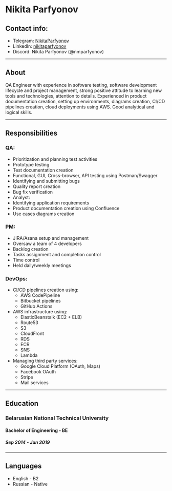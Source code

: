 # Nikita Parfyonov
## Contact info:
* Telegram: [NikitaParfyonov](https://t.me/NikitaParfyonov)
* LinkedIn: [nikitaparfyonov](https://www.linkedin.com/in/nikitaparfyonov/)
* Discord: Nikita Parfyonov (@nmparfyonov)
***
## About
QA Engineer with experience in software testing, software development lifecycle and project management, strong positive attitude to learning new tools and technologies, attention to details. Experienced in product documentation creation, setting up environments, diagrams creation, CI/CD pipelines creation, cloud deployments using AWS. Good analytical and logical skills.
***
## Responsibilities
### QA:
* Prioritization and planning test activities
* Prototype testing
* Test documentation creation
* Functional, GUI, Cross-browser, API testing using Postman/Swagger
* Identifying and submitting bugs
* Quality report creation
* Bug fix verification
* Analyst:
* Identifying application requirements
* Product documentation creation using Confluence
* Use cases diagrams creation
### PM:
* JIRA/Asana setup and management
* Oversaw a team of 4 developers
* Backlog creation
* Tasks assignment and completion control
* Time control
* Held daily/weekly meetings
### DevOps:
* CI/CD pipelines creation using:
  + AWS CodePipeline
  + Bitbucket pipelines
  + GitHub Actions
* AWS infrastructure using:
  + ElasticBeanstalk (EC2 + ELB)
  + Route53
  + S3
  + CloudFront
  + RDS
  + ECR
  + SNS
  + Lambda
* Managing third party services:
  + Google Cloud Platform (OAuth, Maps)
  + Facebook OAuth
  + Stripe
  + Mail services
***
## Education
### Belarusian National Technical University
#### Bachelor of Engineering - BE
##### Sep 2014 - Jun 2019
***
## Languages
* English - B2
* Russian - Native
